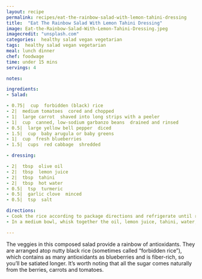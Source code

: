 ```yaml
---
layout: recipe
permalink: recipes/eat-the-rainbow-salad-with-lemon-tahini-dressing
title:  "Eat The Rainbow Salad With Lemon Tahini Dressing"
image: Eat-the-Rainbow-Salad-With-Lemon-Tahini-Dressing.jpeg
imagecredit: "unsplash.com"
categories:  healthy salad vegan vegetarian
tags:  healthy salad vegan vegetarian
meal: lunch dinner
chef: foodwage
time: under 15 mins
servings: 4

notes:

ingredients:
- Salad:

- 0.75|  cup  forbidden (black) rice
- 2|  medium tomatoes  cored and chopped
- 1|  large carrot  shaved into long strips with a peeler
- 1|  cup  canned, low-sodium garbanzo beans  drained and rinsed
- 0.5|  large yellow bell pepper  diced
- 1.5|  cup  baby arugula or baby greens
- 1|  cup  fresh blueberries
- 1.5|  cups  red cabbage  shredded

- dressing:

- 2|  tbsp  olive oil
- 2|  tbsp  lemon juice
- 2|  tbsp  tahini
- 2|  tbsp  hot water
- 0.5|  tsp  turmeric
- 0.5|  garlic clove  minced
- 0.5|  tsp  salt

directions:
- Cook the rice according to package directions and refrigerate until room temperature, 10 minutes. Spread the rice evenly on 4 dinner plates. Arrange the tomatoes, carrots (arranged in curlicues on their thin ends), garbanzo beans, bell pepper, greens, blueberries and cabbage in neat rows over the rice.
- In a medium bowl, whisk together the oil, lemon juice, tahini, water, turmeric, garlic and salt until smooth. Drizzle the dressing over the salads and serve.

---
```


The veggies in this composed salad provide a rainbow of antioxidants. They are arranged atop nutty black rice (sometimes called “forbidden rice”), which contains as many antioxidants as blueberries and is fiber-rich, so you’ll be satiated longer. It’s worth noting that all the sugar comes naturally from the berries, carrots and tomatoes.
